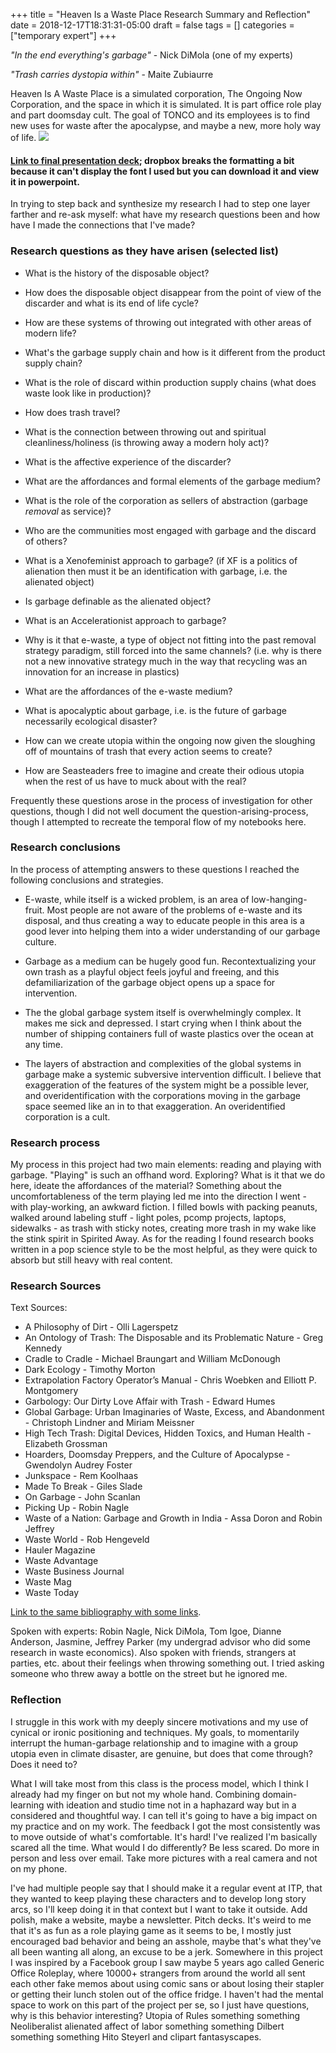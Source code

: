 +++
title = "Heaven Is a Waste Place Research Summary and Reflection"
date = 2018-12-17T18:31:31-05:00
draft = false
tags = []
categories = ["temporary expert"]
+++

_"In the end everything's garbage"_ - Nick DiMola (one of my experts)  

_"Trash carries dystopia within"_ - Maite Zubiaurre



Heaven Is A Waste Place is a simulated corporation, The Ongoing Now Corporation, and the space in which it is simulated. It is part office role play and part doomsday cult. The goal of TONCO and its employees is to find new uses for waste after the apocalypse, and maybe a new, more holy way of life.
![](/images/TempExp/trash/Logo.png)

#### [Link to final presentation deck](https://www.dropbox.com/s/1s6athhbat9zbak/TheOngoingNow.pptx?dl=0); dropbox breaks the formatting a bit because it can't display the font I used but you can download it and view it in powerpoint.






In trying to step back and synthesize my research I had to step one layer farther and re-ask myself: what have my research questions been and how have I made the connections that I've made?

### Research questions as they have arisen (selected list)

* What is the history of the disposable object?

* How does the disposable object disappear from the point of view of the discarder and what is its end of life cycle?

* How are these systems of throwing out integrated with other areas of modern life?

* What's the garbage supply chain and how is it different from the product supply chain?

* What is the role of discard within production supply chains (what does waste look like in production)?

* How does trash travel?

* What is the connection between throwing out and spiritual cleanliness/holiness (is throwing away a modern holy act)?

* What is the affective experience of the discarder?

* What are the affordances and formal elements of the garbage medium?

* What is the role of the corporation as sellers of abstraction (garbage _removal_ as service)?

* Who are the communities most engaged with garbage and the discard of others?

*  What is a Xenofeminist approach to garbage? (if XF is a politics of alienation then must it be an identification with garbage, i.e. the alienated object)

* Is garbage definable as the alienated object?

* What is an Accelerationist approach to garbage?

* Why is it that e-waste, a type of object not fitting into the past removal strategy paradigm, still forced into the same channels? (i.e. why is there not a new innovative strategy much in the way that recycling was an innovation for an increase in plastics)

* What are the affordances of the e-waste medium?

* What is apocalyptic about garbage, i.e. is the future of garbage necessarily ecological disaster?

* How can we create utopia within the ongoing now given the sloughing off of mountains of trash that every action seems to create?

* How are Seasteaders free to imagine and create their odious utopia when the rest of us have to muck about with the real?

Frequently these questions arose in the process of investigation for other questions, though I did not well document the question-arising-process, though I attempted to recreate the temporal flow of my notebooks here.

### Research conclusions
In the process of attempting answers to these questions I reached the following conclusions and strategies.

* E-waste, while itself is a wicked problem, is an area of low-hanging-fruit. Most people are not aware of the problems of e-waste and its disposal, and thus creating a way to educate people in this area is a good lever into helping them into a wider understanding of our garbage culture.

* Garbage as a medium can be hugely good fun. Recontextualizing your own trash as a playful object feels joyful and freeing, and this defamiliarization of the garbage object opens up a space for intervention.

* The the global garbage system itself is overwhelmingly complex. It makes me sick and depressed. I start crying when I think about the number of shipping containers full of waste plastics over the ocean at any time.

* The layers of abstraction and complexities of the global systems in garbage make a systemic subversive intervention difficult. I believe that exaggeration of the features of the system might be a possible lever, and overidentification with the corporations moving in the garbage space seemed like an in to that exaggeration. An overidentified corporation is a cult.

### Research process
My process in this project had two main elements: reading and playing with garbage. "Playing" is such an offhand word. Exploring? What is it that we do here, ideate the affordances of the material? Something about the uncomfortableness of the term playing led me into the direction I went - with play-working, an awkward fiction. I filled bowls with packing peanuts, walked around labeling stuff - light poles, pcomp projects, laptops, sidewalks - as trash with sticky notes, creating more trash in my wake like the stink spirit in Spirited Away. As for the reading I found research books written in a pop science style to be the most helpful, as they were quick to absorb but still heavy with real content.

### Research Sources

Text Sources:

*	A Philosophy of Dirt - Olli Lagerspetz
*	An Ontology of Trash: The Disposable and its Problematic Nature - Greg Kennedy
*	Cradle to Cradle - Michael Braungart and William McDonough
*	Dark Ecology - Timothy Morton
*	Extrapolation Factory Operator’s Manual - Chris Woebken and Elliott P. Montgomery
*	Garbology: Our Dirty Love Affair with Trash - Edward Humes
*	Global Garbage: Urban Imaginaries of Waste, Excess, and Abandonment - Christoph Lindner and Miriam Meissner
*	High Tech Trash: Digital Devices, Hidden Toxics, and Human Health - Elizabeth Grossman
*	Hoarders, Doomsday Preppers, and the Culture of Apocalypse - Gwendolyn Audrey Foster
*	Junkspace - Rem Koolhaas
*	Made To Break - Giles Slade
*	On Garbage - John Scanlan
*	Picking Up - Robin Nagle
*	Waste of a Nation: Garbage and Growth in India - Assa Doron and Robin Jeffrey
*	Waste World - Rob Hengeveld
*	Hauler Magazine
*	Waste Advantage
*	Waste Business Journal
*	Waste Mag
*	Waste Today

[Link to the same bibliography with some links](https://docs.google.com/document/d/1A3NMp_Mjhkn52Nzg7DnPkfN3idGWDFC_K3nbOphIoOI/edit?usp=sharing).

Spoken with experts: Robin Nagle, Nick DiMola, Tom Igoe, Dianne Anderson, Jasmine, Jeffrey Parker (my undergrad advisor who did some research in waste economics).
Also spoken with friends, strangers at parties, etc. about their feelings when throwing something out. I tried asking someone who threw away a bottle on the street but he ignored me.

### Reflection
I struggle in this work with my deeply sincere motivations and my use of cynical or ironic positioning and techniques. My goals, to momentarily interrupt the human-garbage relationship and to imagine with a group utopia even in climate disaster, are genuine, but does that come through? Does it need to?

What I will take most from this class is the process model, which I think I already had my finger on but not my whole hand. Combining domain-learning with ideation and studio time not in a haphazard way but in a considered and thoughtful way. I can tell it's going to have a big impact on my practice and on my work. The feedback I got the most consistently was to move outside of what's comfortable. It's hard! I've realized I'm basically scared all the time. What would I do differently? Be less scared. Do more in person and less over email. Take more pictures with a real camera and not on my phone.

I've had multiple people say that I should make it a regular event at ITP, that they wanted to keep playing these characters and to develop long story arcs, so I'll keep doing it in that context but I want to take it outside. Add polish, make a website, maybe a newsletter. Pitch decks. It's weird to me that it's as fun as a role playing game as it seems to be, I mostly just encouraged bad behavior and being an asshole, maybe that's what they've all been wanting all along, an excuse to be a jerk. Somewhere in this project I was inspired by a Facebook group I saw maybe 5 years ago called Generic Office Roleplay, where 10000+ strangers from around the world all sent each other fake memos about using comic sans or about losing their stapler or getting their lunch stolen out of the office fridge. I haven't had the mental space to work on this part of the project  per se, so I just have questions, why is this behavior interesting? Utopia of Rules something something Neoliberalist alienated affect of labor something something Dilbert something something Hito Steyerl and clipart fantasyscapes. 
